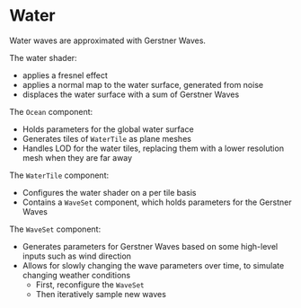 # Water

Water waves are approximated with Gerstner Waves.

The water shader:
- applies a fresnel effect
- applies a normal map to the water surface, generated from noise
- displaces the water surface with a sum of Gerstner Waves

The `Ocean` component:
- Holds parameters for the global water surface
- Generates tiles of `WaterTile` as plane meshes
- Handles LOD for the water tiles, replacing them with a lower resolution mesh when they are far away

The `WaterTile` component:
- Configures the water shader on a per tile basis
- Contains a `WaveSet` component, which holds parameters for the Gerstner Waves

The `WaveSet` component:
- Generates parameters for Gerstner Waves based on some high-level inputs such as wind direction
- Allows for slowly changing the wave parameters over time, to simulate changing weather conditions
  - First, reconfigure the `WaveSet`
  - Then iteratively sample new waves
